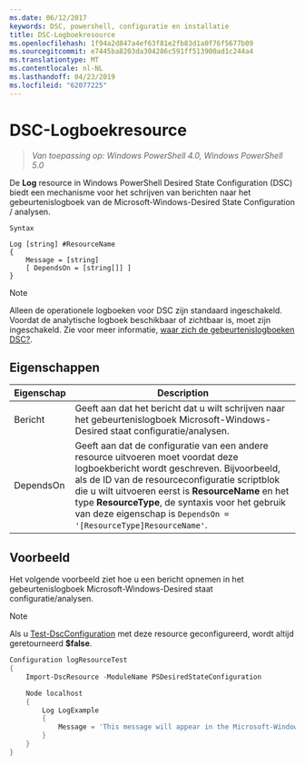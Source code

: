 ```yaml
---
ms.date: 06/12/2017
keywords: DSC, powershell, configuratie en installatie
title: DSC-Logboekresource
ms.openlocfilehash: 1f94a2d847a4ef63f81e2fb83d1a0f76f5677b09
ms.sourcegitcommit: e7445ba8203da304286c591ff513900ad1c244a4
ms.translationtype: MT
ms.contentlocale: nl-NL
ms.lasthandoff: 04/23/2019
ms.locfileid: "62077225"
---
```

# <a name="dsc-log-resource"></a>DSC-Logboekresource

> _Van toepassing op: Windows PowerShell 4.0, Windows PowerShell 5.0_

De __Log__ resource in Windows PowerShell Desired State Configuration (DSC) biedt een mechanisme voor het schrijven van berichten naar het gebeurtenislogboek van de Microsoft-Windows-Desired State Configuration / analysen.

```
Syntax

Log [string] #ResourceName
{
    Message = [string]
    [ DependsOn = [string[]] ]
}
```

> [!NOTE]
> Alleen de operationele logboeken voor DSC zijn standaard ingeschakeld. Voordat de analytische logboek beschikbaar of zichtbaar is, moet zijn ingeschakeld. Zie voor meer informatie, [waar zich de gebeurtenislogboeken DSC?](../../../troubleshooting/troubleshooting.md#where-are-dsc-event-logs).

## <a name="properties"></a>Eigenschappen

| Eigenschap | Description |
| --- | --- |
| Bericht| Geeft aan dat het bericht dat u wilt schrijven naar het gebeurtenislogboek Microsoft-Windows-Desired staat configuratie/analysen.|
| DependsOn | Geeft aan dat de configuratie van een andere resource uitvoeren moet voordat deze logboekbericht wordt geschreven. Bijvoorbeeld, als de ID van de resourceconfiguratie scriptblok die u wilt uitvoeren eerst is **ResourceName** en het type **ResourceType**, de syntaxis voor het gebruik van deze eigenschap is `DependsOn = '[ResourceType]ResourceName'`.|

## <a name="example"></a>Voorbeeld

Het volgende voorbeeld ziet hoe u een bericht opnemen in het gebeurtenislogboek Microsoft-Windows-Desired staat configuratie/analysen.

> [!NOTE]
> Als u [Test-DscConfiguration](https://technet.microsoft.com/en-us/library/dn407382.aspx) met deze resource geconfigureerd, wordt altijd geretourneerd **$false**.

```powershell
Configuration logResourceTest
{
    Import-DscResource -ModuleName PSDesiredStateConfiguration

    Node localhost
    {
        Log LogExample
        {
            Message = 'This message will appear in the Microsoft-Windows-Desired State Configuration/Analytic event log.'
        }
    }
}
```
